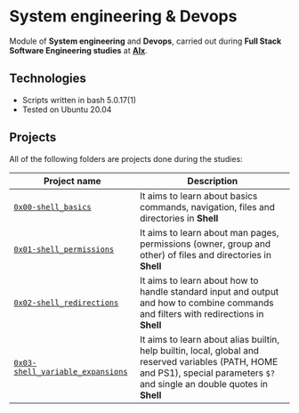 # System engineering & Devops

Module of **System engineering** and **Devops**, carried out during **Full Stack Software Engineering studies** at **[Alx](https://www.alxafrica.com/)**.

## Technologies
* Scripts written in bash 5.0.17(1)
* Tested on Ubuntu 20.04


## Projects
All of the following folders are projects done during the studies:

| Project name | Description |
| ------------ | ----------- |
| [`0x00-shell_basics`](https://github.com/youssef-yasser-ali/alx-system_engineering-devops/tree/master/0x00-shell_basics) | It aims to learn about basics commands, navigation, files and directories in **Shell** |
| [`0x01-shell_permissions`](https://github.com/youssef-yasser-ali/alx-system_engineering-devops/tree/master/0x01-shell_permissions) | It aims to learn about man pages, permissions (owner, group and other) of files and directories in **Shell** |
| [`0x02-shell_redirections`](https://github.com/youssef-yasser-ali/alx-system_engineering-devops/tree/master/0x02-shell_redirections) | It aims to learn about how to handle standard input and output and how to combine commands and filters with redirections in **Shell** |
| [`0x03-shell_variable_expansions`](https://github.com/youssef-yasser-ali/alx-system_engineering-devops/tree/master/0x03-shell_variables_expansions) | It aims to learn about alias builtin, help builtin, local, global and reserved variables (PATH, HOME and PS1), special parameters `$?` and single an double quotes in **Shell** 
